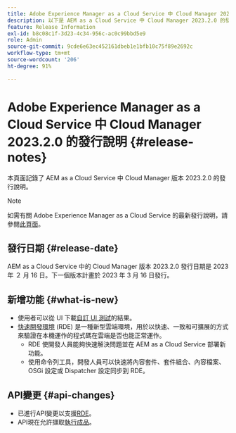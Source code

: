 ```yaml
---
title: Adobe Experience Manager as a Cloud Service 中 Cloud Manager 2023.2.0 的發行說明
description: 以下是 AEM as a Cloud Service 中 Cloud Manager 2023.2.0 的發行說明。
feature: Release Information
exl-id: b8c08c1f-3d23-4c34-956c-ac0c99bbd5e9
role: Admin
source-git-commit: 9cde6e63ec452161dbeb1e1bfb10c75f89e2692c
workflow-type: tm+mt
source-wordcount: '206'
ht-degree: 91%

---
```


# Adobe Experience Manager as a Cloud Service 中 Cloud Manager 2023.2.0 的發行說明 {#release-notes}

本頁面記錄了 AEM as a Cloud Service 中 Cloud Manager 版本 2023.2.0 的發行說明。

>[!NOTE]
>
>如需有關 Adobe Experience Manager as a Cloud Service 的最新發行說明，請參閱[此頁面](/help/release-notes/release-notes-cloud/release-notes-current.md)。

## 發行日期 {#release-date}

AEM as a Cloud Service 中的 Cloud Manager 版本 2023.2.0 發行日期是 2023 年 ２ 月 16 日。下一個版本計畫於 2023 年 3 月 16 日發行。

## 新增功能 {#what-is-new}

* 使用者可以從 UI 下載[自訂 UI 測試](/help/implementing/cloud-manager/ui-testing.md)的結果。
* [快速開發環境](/help/implementing/developing/introduction/rapid-development-environments.md) (RDE) 是一種新型雲端環境，用於以快速、一致和可擴展的方式來驗證在本機運作的程式碼在雲端是否也能正常運作。
   * RDE 使開發人員能夠快速解決問題並在 AEM as a Cloud Service 部署新功能。
   * 使用命令列工具，開發人員可以快速將內容套件、套件組合、內容檔案、OSGi 設定或 Dispatcher 設定同步到 RDE。

## API變更 {#api-changes}

* 已進行API變更以支援[RDE](https://developer.adobe.com/experience-cloud/cloud-manager/reference/api/#tag/Rapid-Development-Environments)。
* API現在允許擷取[執行成品](https://developer.adobe.com/experience-cloud/cloud-manager/reference/api/#tag/Execution-Artifacts)。
